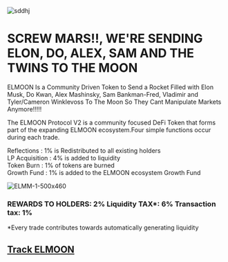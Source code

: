 ![sddhj](https://user-images.githubusercontent.com/91477397/193276084-afcb96c2-fa4a-4c67-b664-d7d0a221d946.png)



<h1>
SCREW MARS!!, WE'RE SENDING ELON, DO, ALEX, SAM AND THE TWINS TO THE MOON</h1>
ELMOON Is a Community Driven Token to Send a Rocket Filled with Elon Musk, Do Kwan, Alex Mashinsky, Sam Bankman-Fred, Vladimir and Tyler/Cameron Winklevoss To The Moon So They Cant Manipulate Markets Anymore!!!!!

The ELMOON Protocol V2 is a community focused DeFi Token that forms part of the expanding ELMOON ecosystem.Four simple functions occur during each trade.

Reflections : 1% is Redistributed to all existing holders<br>
LP Acquisition : 4% is added to liquidity<br>
Token Burn : 1% of tokens are burned<br>
Growth Fund : 1% is added to the ELMOON ecosystem Growth Fund


![ELMM-1-500x460](https://user-images.githubusercontent.com/91477397/193274747-8bfc58f1-83f3-4313-a2c3-6915ccd5f7c3.png)

<h3>REWARDS TO HOLDERS: 2% Liquidity TAX*: 6% Transaction tax: 1%</h3>
*Every trade contributes towards automatically generating liquidity
<h2>
<a href="https://bscscan.com/token/0x8fc7C14969A3b2b687d54050C27A27e12158840B">Track ELMOON</a>
</h2>

